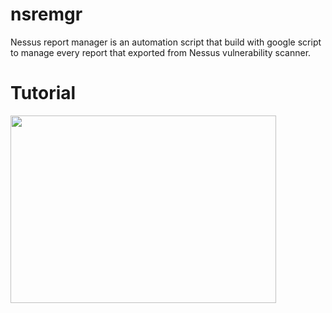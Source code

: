 # nsremgr
Nessus report manager is an automation script that build with google script to manage every report that exported from Nessus vulnerability scanner.

# Tutorial
[<img src="https://img.youtube.com/vi/1nkbTH1o-3I/hqdefault.jpg" width="425" height="300"/>](https://www.youtube.com/embed/1nkbTH1o-3I)